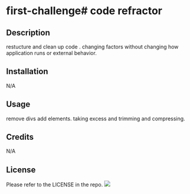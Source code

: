 # first-challenge# code refractor

## Description

restucture and clean up code . changing factors without changing how application runs or external behavior.

## Installation

N/A

## Usage

remove divs add elements.
taking excess and trimming and compressing.

## Credits

N/A

## License

Please refer to the LICENSE in the repo.
<img src="./assets/images/search-engine-optimization.jpg"/>